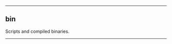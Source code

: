 _______________________________________________________________________________
## bin

Scripts and compiled binaries.

_______________________________________________________________________________
